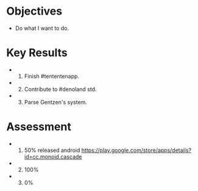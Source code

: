 # Objectives

- Do what I want to do.

# Key Results

- 1. Finish #tententenapp.
- 2. Contribute to #denoland std.
- 3. Parse Gentzen's system.

# Assessment

- 1. 50% released android https://play.google.com/store/apps/details?id=cc.monoid.cascade
- 2. 100%
- 3. 0%
